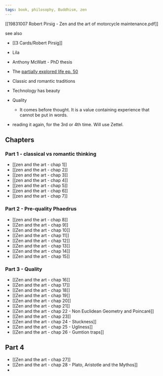 ```yaml
---
tags: book, philosophy, Buddhism, zen
---
```


[[19831007 Robert Pirsig - Zen and the art of motorcycle maintenance.pdf]]



see also 
- [[3 Cards/Robert Pirsig]]
- Lila
- Anthony McWatt - PhD thesis
- The [partially explored life ep. 50](https://podcasts.apple.com/gb/podcast/the-partially-examined-life-philosophy-podcast/id318345767?i=1000110226905)

- Classic and romantic traditions
- Technology has beauty
- Quality
	- It comes before thought. It is a value containing experience that cannot be put in words. 

- reading it again, for the 3rd or 4th time. Will use Zettel.  
## Chapters
### Part 1 - classical vs romantic thinking
- [[zen and the art - chap 1]]
- [[zen and the art - chap 2]]
- [[zen and the art - chap 3]]
- [[zen and the art - chap 4]]
- [[zen and the art - chap 5]]
- [[zen and the art - chap 6]]
- [[zen and the art - chap 7]]
### Part 2 - Pre-quality Phaedrus
- [[zen and the art - chap 8]]
- [[Zen and the art - chap 9]]
- [[Zen and the art - chap 10]]
- [[Zen and the art - chap 11]]
- [[Zen and the art - chap 12]]
- [[Zen and the art - chap 13]]
- [[Zen and the art - chap 14]]
- [[Zen and the art - chap 15]]
### Part 3 - Quality
- [[Zen and the art - chap 16]]
- [[Zen and the art - chap 17]]
- [[Zen and the art - chap 18]]
- [[Zen and the art - chap 19]]
- [[Zen and the art - chap 20]]
- [[Zen and the art - chap 21]]
- [[Zen and the art - chap 22 - Non Euclidean Geometry and Poincaré]]
- [[Zen and the art - chap 23]]
- [[Zen and the art - chap 24 - Stuckness]]
- [[Zen and the art - chap 25 - Ugliness]]
- [[Zen and the art - chap 26 - Gumtion traps]]
## Part 4
- [[Zen and the art - chap 27]]
- [[Zen and the art - chap 28 - Plato, Aristotle and the Mythos]]
- 